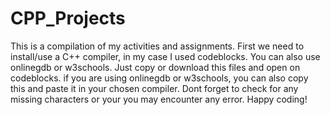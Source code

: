 # CPP_Projects
This is a compilation of my activities and assignments.
First we need to install/use a C++ compiler, in my case I used codeblocks. You can also use onlinegdb or w3schools. 
Just copy or download this files and open on codeblocks. if you are using onlinegdb or w3schools, you can also copy this and paste it in your chosen compiler.
Dont forget to check for any missing characters or your you may encounter any error.
Happy coding!
